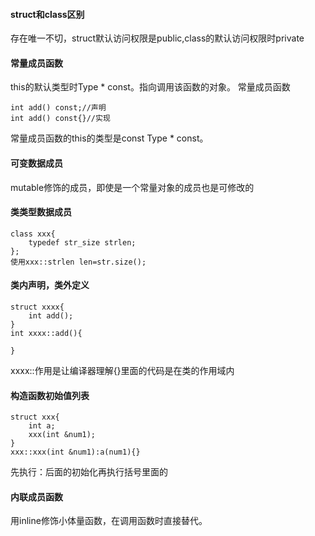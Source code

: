 #### struct和class区别
存在唯一不切，struct默认访问权限是public,class的默认访问权限时private
#### 常量成员函数
this的默认类型时Type * const。指向调用该函数的对象。
常量成员函数
```
int add() const;//声明
int add() const{}//实现
```
常量成员函数的this的类型是const Type * const。
#### 可变数据成员
mutable修饰的成员，即使是一个常量对象的成员也是可修改的
#### 类类型数据成员
```
class xxx{
	typedef str_size strlen;
};
使用xxx::strlen len=str.size();
```

#### 类内声明，类外定义
```
struct xxxx{
	int add();
}
int xxxx::add(){

}
```
xxxx::作用是让编译器理解{}里面的代码是在类的作用域内
#### 构造函数初始值列表
```
struct xxx{
	int a;
	xxx(int &num1);
}
xxx::xxx(int &num1):a(num1){}
```
先执行：后面的初始化再执行括号里面的
#### 内联成员函数
用inline修饰小体量函数，在调用函数时直接替代。
